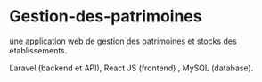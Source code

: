 # Gestion-des-patrimoines 

une application web de gestion des patrimoines et stocks des établissements.

Laravel (backend et API), React JS (frontend) , MySQL (database).
